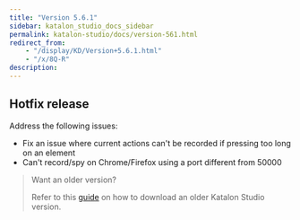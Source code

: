 ```yaml
---
title: "Version 5.6.1"
sidebar: katalon_studio_docs_sidebar
permalink: katalon-studio/docs/version-561.html
redirect_from:
    - "/display/KD/Version+5.6.1.html"
    - "/x/8Q-R"
description:
---
```

Hotfix release
--------------

Address the following issues:

*   Fix an issue where current actions can't be recorded if pressing too long on an element
*   Can't record/spy on Chrome/Firefox using a port different from 50000

> Want an older version?
>
> Refer to this [guide](/display/KD/Getting+Started#GettingStarted-Download) on how to download an older Katalon Studio version.